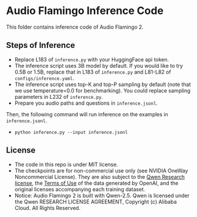 # Audio Flamingo Inference Code

This folder contains inference code of Audio Flamingo 2.

## Steps of Inference

- Replace L183 of ```inference.py``` with your HuggingFace api token. 
- The inference script uses 3B model by default. If you would like to try 0.5B or 1.5B, replace that in L183 of ```inference.py``` and L81-L82 of ```configs/inference.yaml```.
- The inference script uses top-K and top-P sampling by default (note that we use temperature=0.0 for benchmarking). You could replace sampling parameters in L232 of ```inference.py```.
- Prepare you audio paths and questions in ```inference.jsonl```.


Then, the following command will run inference on the examples in ```inference.jsonl```. 

- ```python inference.py --input inference.jsonl```

## License

- The code in this repo is under MIT license.
- The checkpoints are for non-commercial use only (see NVIDIA OneWay Noncommercial License). They are also subject to the [Qwen Research license](https://huggingface.co/Qwen/Qwen2.5-3B/blob/main/LICENSE), the [Terms of Use](https://openai.com/policies/terms-of-use) of the data generated by OpenAI, and the original licenses accompanying each training dataset.
- Notice: Audio Flamingo 2 is built with Qwen-2.5. Qwen is licensed under the Qwen RESEARCH LICENSE AGREEMENT, Copyright (c) Alibaba Cloud. All Rights Reserved.